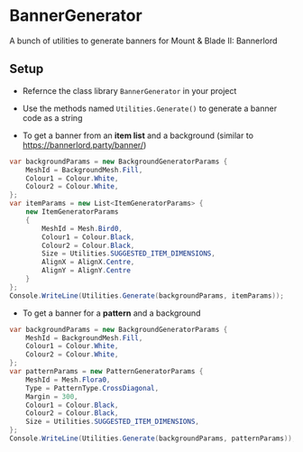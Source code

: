 # BannerGenerator
A bunch of utilities to generate banners for Mount &amp; Blade II: Bannerlord

## Setup

- Refernce the class library `BannerGenerator` in your project
- Use the methods named `Utilities.Generate()` to generate a banner code as a string

- To get a banner from an **item list** and a background (similar to https://bannerlord.party/banner/)

```cs
var backgroundParams = new BackgroundGeneratorParams {
	MeshId = BackgroundMesh.Fill,
	Colour1 = Colour.White,
	Colour2 = Colour.White,
};
var itemParams = new List<ItemGeneratorParams> {
	new ItemGeneratorParams
	{
		MeshId = Mesh.Bird0,
		Colour1 = Colour.Black,
		Colour2 = Colour.Black,
		Size = Utilities.SUGGESTED_ITEM_DIMENSIONS,
		AlignX = AlignX.Centre,
		AlignY = AlignY.Centre
	}
};
Console.WriteLine(Utilities.Generate(backgroundParams, itemParams));
```

- To get a banner for a **pattern** and a background

```cs
var backgroundParams = new BackgroundGeneratorParams {
	MeshId = BackgroundMesh.Fill,
	Colour1 = Colour.White,
	Colour2 = Colour.White,
};
var patternParams = new PatternGeneratorParams {
	MeshId = Mesh.Flora0,
	Type = PatternType.CrossDiagonal,
	Margin = 300,
	Colour1 = Colour.Black,
	Colour2 = Colour.Black,
	Size = Utilities.SUGGESTED_ITEM_DIMENSIONS,
};
Console.WriteLine(Utilities.Generate(backgroundParams, patternParams));
```